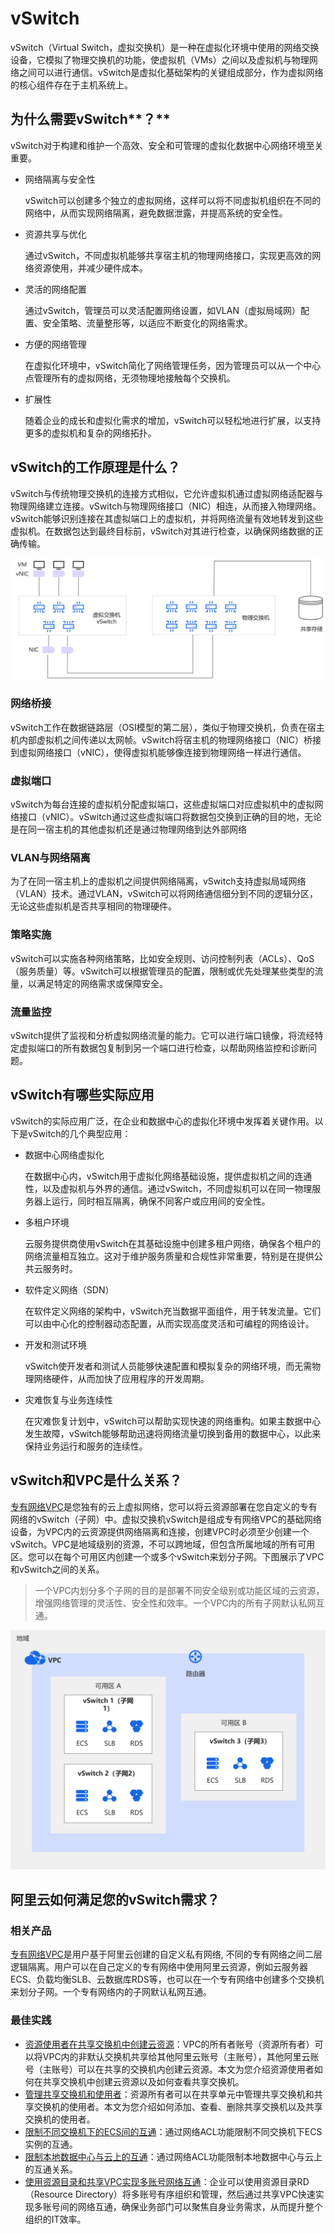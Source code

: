 # vSwitch

vSwitch（Virtual Switch，虚拟交换机）是一种在虚拟化环境中使用的网络交换设备，它模拟了物理交换机的功能，使虚拟机（VMs）之间以及虚拟机与物理网络之间可以进行通信。vSwitch是虚拟化基础架构的关键组成部分，作为虚拟网络的核心组件存在于主机系统上。





## **为什么需要**vSwitch**？**

vSwitch对于构建和维护一个高效、安全和可管理的虚拟化数据中心网络环境至关重要。

- 网络隔离与安全性

  vSwitch可以创建多个独立的虚拟网络，这样可以将不同虚拟机组织在不同的网络中，从而实现网络隔离，避免数据泄露，并提高系统的安全性。

- 资源共享与优化

  通过vSwitch，不同虚拟机能够共享宿主机的物理网络接口，实现更高效的网络资源使用，并减少硬件成本。

- 灵活的网络配置

  通过vSwitch，管理员可以灵活配置网络设置，如VLAN（虚拟局域网）配置、安全策略、流量整形等，以适应不断变化的网络需求。

- 方便的网络管理

  在虚拟化环境中，vSwitch简化了网络管理任务，因为管理员可以从一个中心点管理所有的虚拟网络，无须物理地接触每个交换机。

- 扩展性

  随着企业的成长和虚拟化需求的增加，vSwitch可以轻松地进行扩展，以支持更多的虚拟机和复杂的网络拓扑。





## vSwitch的工作原理是什么？

vSwitch与传统物理交换机的连接方式相似，它允许虚拟机通过虚拟网络适配器与物理网络建立连接。vSwitch与物理网络接口（NIC）相连，从而接入物理网络。vSwitch能够识别连接在其虚拟端口上的虚拟机，并将网络流量有效地转发到这些虚拟机。在数据包达到最终目标前，vSwitch对其进行检查，以确保网络数据的正确传输。

![image-20241229175527033](vSwitch.assets/image-20241229175527033.png)



### **网络桥接**

vSwitch工作在数据链路层（OSI模型的第二层），类似于物理交换机，负责在宿主机内部虚拟机之间传递以太网帧。vSwitch将宿主机的物理网络接口（NIC）桥接到虚拟网络接口（vNIC），使得虚拟机能够像连接到物理网络一样进行通信。



### **虚拟端口**

vSwitch为每台连接的虚拟机分配虚拟端口，这些虚拟端口对应虚拟机中的虚拟网络接口（vNIC）。vSwitch通过这些虚拟端口将数据包交换到正确的目的地，无论是在同一宿主机的其他虚拟机还是通过物理网络到达外部网络



### **VLAN与网络隔离**

为了在同一宿主机上的虚拟机之间提供网络隔离，vSwitch支持虚拟局域网络（VLAN）技术。通过VLAN，vSwitch可以将网络通信细分到不同的逻辑分区，无论这些虚拟机是否共享相同的物理硬件。



### **策略实施**

vSwitch可以实施各种网络策略，比如安全规则、访问控制列表（ACLs）、QoS（服务质量）等。vSwitch可以根据管理员的配置，限制或优先处理某些类型的流量，以满足特定的网络需求或保障安全。



### **流量监控**

vSwitch提供了监视和分析虚拟网络流量的能力。它可以进行端口镜像，将流经特定虚拟端口的所有数据包复制到另一个端口进行检查，以帮助网络监控和诊断问题。





## vSwitch有哪些实际应用

vSwitch的实际应用广泛，在企业和数据中心的虚拟化环境中发挥着关键作用。以下是vSwitch的几个典型应用：

- 数据中心网络虚拟化

  在数据中心内，vSwitch用于虚拟化网络基础设施，提供虚拟机之间的连通性，以及虚拟机与外界的通信。通过vSwitch，不同虚拟机可以在同一物理服务器上运行，同时相互隔离，确保不同客户或应用间的安全性。

- 多租户环境

  云服务提供商使用vSwitch在其基础设施中创建多租户网络，确保各个租户的网络流量相互独立。这对于维护服务质量和合规性非常重要，特别是在提供公共云服务时。

- 软件定义网络（SDN）

  在软件定义网络的架构中，vSwitch充当数据平面组件，用于转发流量。它们可以由中心化的控制器动态配置，从而实现高度灵活和可编程的网络设计。

- 开发和测试环境

  vSwitch使开发者和测试人员能够快速配置和模拟复杂的网络环境，而无需物理网络硬件，从而加快了应用程序的开发周期。

- 灾难恢复与业务连续性

  在灾难恢复计划中，vSwitch可以帮助实现快速的网络重构。如果主数据中心发生故障，vSwitch能够帮助迅速将网络流量切换到备用的数据中心，以此来保持业务运行和服务的连续性。



## **vSwitch和VPC是什么关系？**

[专有网络VPC](https://www.aliyun.com/getting-started/what-is/what-is-vpc)是您独有的云上虚拟网络，您可以将云资源部署在您自定义的专有网络的vSwitch（子网）中。虚拟交换机vSwitch是组成专有网络VPC的基础网络设备，为VPC内的云资源提供网络隔离和连接，创建VPC时必须至少创建一个vSwitch。VPC是地域级别的资源，不可以跨地域，但包含所属地域的所有可用区。您可以在每个可用区内创建一个或多个vSwitch来划分子网。下图展示了VPC和vSwitch之间的关系。

>一个VPC内划分多个子网的目的是部署不同安全级别或功能区域的云资源，增强网络管理的灵活性、安全性和效率。一个VPC内的所有子网默认私网互通。

![image-20241229220758450](vSwitch.assets/image-20241229220758450.png)





## **阿里云如何满足您的vSwitch需求？**

### 相关产品

[专有网络VPC](https://www.aliyun.com/product/vpc)是用户基于阿里云创建的自定义私有网络, 不同的专有网络之间二层逻辑隔离。用户可以在自己定义的专有网络中使用阿里云资源，例如云服务器ECS、负载均衡SLB、云数据库RDS等，也可以在一个专有网络中创建多个交换机来划分子网。一个专有网络内的子网默认私网互通。



### **最佳实践**

- [资源使用者在共享交换机中创建云资源](https://help.aliyun.com/zh/vpc/user-guide/create-cloud-resources-in-shared-vswitch-as-principal)：VPC的所有者账号（资源所有者）可以将VPC内的非默认交换机共享给其他阿里云账号（主账号），其他阿里云账号（主账号）可以在共享的交换机内创建云资源。本文为您介绍资源使用者如何在共享交换机中创建云资源以及如何查看共享交换机。
- [管理共享交换机和使用者](https://help.aliyun.com/zh/vpc/user-guide/manage-shared-switches-and-consumers)：资源所有者可以在共享单元中管理共享交换机和共享交换机的使用者。本文为您介绍如何添加、查看、删除共享交换机以及共享交换机的使用者。
- [限制不同交换机下的ECS间的互通](https://help.aliyun.com/zh/vpc/user-guide/manage-intercommunication-among-ecs-instances-connected-to-different-vswitches)：通过网络ACL功能限制不同交换机下ECS实例的互通。
- [限制本地数据中心与云上的互通](https://help.aliyun.com/zh/vpc/user-guide/manage-communication-between-a-data-center-and-a-vpc)：通过网络ACL功能限制本地数据中心与云上的互通关系。
- [使用资源目录和共享VPC实现多账号网络互通](https://help.aliyun.com/zh/vpc/use-cases/use-resource-directories-and-shared-vpcs-to-implement-multi-account-network-interworking)：企业可以使用资源目录RD（Resource Directory）将多账号有序组织和管理，然后通过共享VPC快速实现多账号间的网络互通，确保业务部门可以聚焦自身业务需求，从而提升整个组织的IT效率。